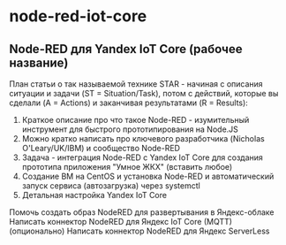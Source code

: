 # node-red-iot-core

## Node-RED для Yandex IoT Core (рабочее название)


План статьи о так называемой технике STAR - начиная с описания ситуации и задачи (ST = Situation/Task), потом с действий, которые вы сделали (A = Actions) и заканчивая результатами (R = Results):

1) Краткое описание про что такое Node-RED - изумительный инструмент для быстрого прототипирования на Node.JS
2) Можно кратко написать про ключевого разработчика (Nicholas O'Leary/UK/IBM) и сообщество Node-RED
3) Задача - интеграция Node-RED c Yandex IoT Core для создания прототипа приложения "Умное ЖКХ" (вставить любое)
4) Создание ВМ на CentOS и установка Node-RED и автоматический запуск сервиса (автозагрузка) через systemctl
4) Детальная настройка Yandex IoT Core

Помочь создать образ NodeRED для развертывания в Яндекс-облаке
Написать коннектор NodeRED для Яндекс IoT Core (MQTT)
(опционально) Написать коннектор NodeRED для Яндекс ServerLess

